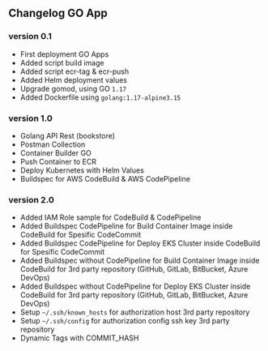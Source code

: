 ## Changelog GO App

### version 0.1
- First deployment GO Apps
- Added script build image
- Added script ecr-tag & ecr-push
- Added Helm deployment values
- Upgrade gomod, using GO `1.17`
- Added Dockerfile using `golang:1.17-alpine3.15`

### version 1.0
- Golang API Rest (bookstore)
- Postman Collection
- Container Builder GO
- Push Container to ECR
- Deploy Kubernetes with Helm Values
- Buildspec for AWS CodeBuild & AWS CodePipeline

### version 2.0
- Added IAM Role sample for CodeBuild & CodePipeline
- Added Buildspec CodePipeline for Build Container Image inside CodeBuild for Spesific CodeCommit
- Added Buildspec CodePipeline for Deploy EKS Cluster inside CodeBuild for Spesific CodeCommit
- Added Buildspec without CodePipeline for Build Container Image inside CodeBuild for 3rd party repository (GitHub, GitLab, BitBucket, Azure DevOps)
- Added Buildspec without CodePipeline for Deploy EKS Cluster inside CodeBuild for 3rd party repository (GitHub, GitLab, BitBucket, Azure DevOps)
- Setup `~/.ssh/known_hosts` for authorization host 3rd party repository
- Setup `~/.ssh/config` for authorization config ssh key 3rd party repository
- Dynamic Tags with COMMIT_HASH
